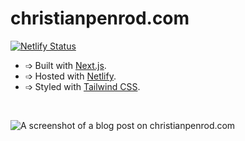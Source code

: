 # christianpenrod.com

[![Netlify Status](https://api.netlify.com/api/v1/badges/bd137cd7-1e1b-4990-a786-09d65e20a0d0/deploy-status)](https://app.netlify.com/sites/christian-penrod/deploys)

- ➩ Built with [Next.js](https://nextjs.org/docs).
- ➩ Hosted with [Netlify](https://www.netlify.com/docs).
- ➩ Styled with [Tailwind CSS](https://tailwindcss.com/).

<br />

![A screenshot of a blog post on christianpenrod.com](https://user-images.githubusercontent.com/53282218/187102320-f191eab7-3c71-4c87-8d6a-a50f62abcea2.png)
